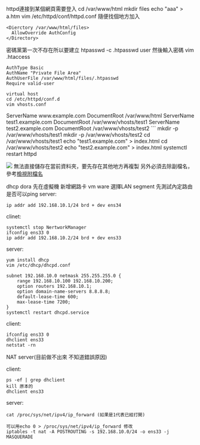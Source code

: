 httpd連接到某個網頁需要登入
cd /var/www/html
mkdir files
echo "aaa" > a.htm
vim /etc/httpd/conf/httpd.conf
隨便找個地方加入
```
<Dierctory /var/www/html/files>
  AllowOverride AuthConfig
</Directory>
```
密碼黨第一次不存在所以要建立
htpasswd -c .htpasswd user
然後輸入密碼
vim .htaccess
```
AuthType Basic
AuthName "Private File Area"
AuthUserFile /var/www/html/files/.htpasswd
Require valid-user

virtual host
cd /etc/httpd/conf.d
vim vhosts.conf
```
<VirtualHost _default_:8080>
   ServerName www.example.com
   DocumentRoot /var/www/html
</VirtualHost>
<VirtualHost *:8080>
   ServerName test1.example.com
   DocumentRoot /var/www/vhosts/test1
</VirtualHost>
<VirtualHost *:8080>
   ServerName test2.example.com
   DocumentRoot /var/www/vhosts/test2
</VirtualHost>
```
mkdir -p /var/www/vhosts/test1
mkdir -p /var/www/vhosts/test2
cd /var/www/vhosts/test1
echo "test1.example.com" > index.html
cd /var/www/vhosts/test2
echo "test2.example.com" > index.html
systemctl restart httpd

![](v_host_windows_seting.png)
無法直接儲存在當前資料夾，要先存在其他地方再複製
另外必須去除副檔名，參考[檢視附檔名](https://blog.gtwang.org/windows/windows-10-show-filename-extension-tutorial/)

dhcp dora
先在虛擬機 新增網路卡 vm ware 選擇LAN segment
先測試內定路由是否可以ping
server:
```
ip addr add 192.168.10.1/24 brd + dev ens34
```
clinet:
```
systemctl stop NertworkManager
ifconfig ens33 0
ip addr add 192.168.10.2/24 brd + dev ens33

```
server:
```
yum install dhcp
vim /etc/dhcp/dhcpd.conf

subnet 192.168.10.0 netmask 255.255.255.0 {
    range 192.168.10.100 192.168.10.200;
    option routers 192.168.10.1;
    option domain-name-servers 8.8.8.8;
    default-lease-time 600;
    max-lease-time 7200;
}
systemctl restart dhcpd.service
```
client:
```
ifconfig ens33 0
dhclient ens33
netstat -rn
```

NAT server(目前做不出來 不知道錯誤原因)

client:
```
ps -ef | grep dhclient
kill 原本的
dhclient ens33

```
server:
```
cat /proc/sys/net/ipv4/ip_forward (如果是1代表已經打開)
 
可以用echo 0 > /proc/sys/net/ipv4/ip_forward 修改
iptables -t nat -A POSTROUTING -s 192.168.10.0/24 -o ens33 -j MASQUERADE